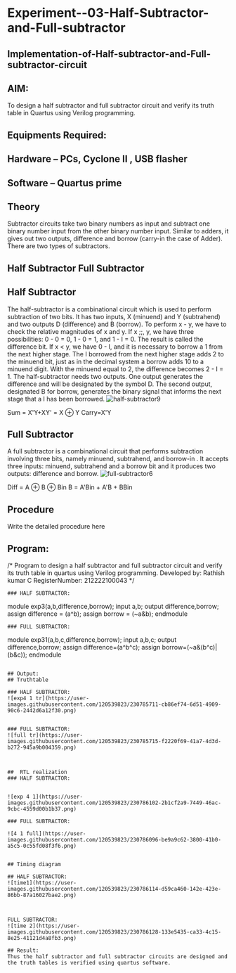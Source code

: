 # Experiment--03-Half-Subtractor-and-Full-subtractor
## Implementation-of-Half-subtractor-and-Full-subtractor-circuit
## AIM:
To design a half subtractor and full subtractor circuit and verify its truth table in Quartus using Verilog programming.

## Equipments Required:
## Hardware – PCs, Cyclone II , USB flasher
## Software – Quartus prime
## Theory
Subtractor circuits take two binary numbers as input and subtract one binary number input from the other binary number input. Similar to adders, it gives out two outputs, difference and borrow (carry-in the case of Adder). There are two types of subtractors.

## Half Subtractor Full Subtractor
## Half Subtractor
The half-subtractor is a combinational circuit which is used to perform subtraction of two bits. It has two inputs, X (minuend) and Y (subtrahend) and two outputs D (difference) and B (borrow). To perform x - y, we have to check the relative magnitudes of x and y. If x ;;, y, we have three possibilities: 0 - 0 = 0, 1 - 0 = 1, and 1 - I = 0. The result is called the difference bit. If x < y, we have 0 - I, and it is necessary to borrow a 1 from the next higher stage. The I borrowed from the next higher stage adds 2 to the minuend bit, just as in the decimal system a borrow adds 10 to a minuend digit. With the minuend equal to 2, the difference becomes 2 - I = 1. The half-subtractor needs two outputs. One output generates the difference and will be designated by the symbol D. The second output, designated B for borrow, generates the binary signal that informs the next stage that a I has been borrowed.
![half-subtractor9](https://user-images.githubusercontent.com/36288975/166112538-58c3bc7c-ee5d-4e6a-ac8d-8e8328efe27a.png)


Sum = X'Y+XY' = X ⊕ Y
Carry=X'Y

## Full Subtractor
A full subtractor is a combinational circuit that performs subtraction involving three bits, namely minuend, subtrahend, and borrow-in . It accepts three inputs: minuend, subtrahend and a borrow bit and it produces two outputs: difference and borrow. 
![full-subtractor6](https://user-images.githubusercontent.com/36288975/166112541-24c68359-3de8-4674-ae22-8272ffc385ed.png)


Diff = A ⊕ B ⊕ Bin B = A'Bin + A'B + BBin

## Procedure



Write the detailed procedure here 


## Program:
/*
Program to design a half subtractor and full subtractor circuit and verify its truth table in quartus using Verilog programming.
Developed by: Rathish kumar C
RegisterNumber: 212222100043
*/
```
### HALF SUBTRACTOR:
```
module exp3(a,b,difference,borrow);
input a,b;
output difference,borrow;
assign difference = (a^b);
assign borrow = (~a&b);
endmodule  
```   
### FULL SUBTRACTOR:
```
module exp31(a,b,c,difference,borrow);
input a,b,c;
output difference,borrow;
assign difference=(a^b^c);
assign borrow=(~a&(b^c)|(b&c));
endmodule
```

## Output:
## Truthtable

### HALF SUBTRACTOR:
![exp4 1 tr](https://user-images.githubusercontent.com/120539823/230785711-cb86ef74-6d51-4909-90c6-2442d6a12f30.png)


### FULL SUBTRACTOR:
![full tr](https://user-images.githubusercontent.com/120539823/230785715-f2220f69-41a7-4d3d-b272-945a9b004359.png)



##  RTL realization
### HALF SUBTRACTOR:


![exp 4 1](https://user-images.githubusercontent.com/120539823/230786102-2b1cf2a9-7449-46ac-9cbc-4559d00b1b37.png)

### FULL SUBTRACTOR:

![4 1 full](https://user-images.githubusercontent.com/120539823/230786096-be9a9c62-3800-41b0-a5c5-0c55fd08f3f6.png)


## Timing diagram 

## HALF SUBTRACTOR:
![time1](https://user-images.githubusercontent.com/120539823/230786114-d59ca460-142e-423e-86bb-87a16027bae2.png)



FULL SUBTRACTOR:
![time 2](https://user-images.githubusercontent.com/120539823/230786128-133e5435-ca33-4c15-8e25-41121d4a8fb3.png)

## Result:
Thus the half subtractor and full subtractor circuits are designed and the truth tables is verified using quartus software.
